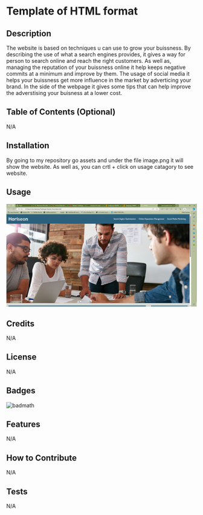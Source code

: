 # Template of HTML format

## Description

The website is based on techniques u can use to grow your buissness. By describing the use of what a search engines provides, it gives a way for person to search online and reach the right customers. As well as, managing the reputation of your buissness online it help keeps negative commits at a minimum and improve by them. The usage of social media it helps your buissness get more influence in the market by adverticing your brand. In the side of the webpage it gives some tips that can help improve the adverstising your buisness at a lower cost.

## Table of Contents (Optional)

N/A

## Installation

By going to my repository go assets and under the file image.png it will show the website. As well as, you can crtl + click on usage catagory to see website.

## Usage

![alt text](image.png)

## Credits

N/A

## License

N/A

## Badges

![badmath](https://img.shields.io/github/languages/top/nielsenjared/badmath)


## Features

N/A

## How to Contribute

N/A

## Tests

N/A

